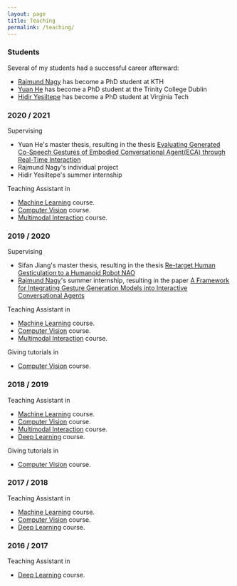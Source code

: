 ```yaml
---
layout: page
title: Teaching
permalink: /teaching/
---
```


### Students
Several of my students had a successful career afterward:
* [Rajmund Nagy](https://nagyrajmund.github.io/) has become a PhD student at KTH
* [Yuan He](https://www.yaeh.io/) has become a PhD student at the Trinity College Dublin
* [Hidir Yesiltepe](https://sites.google.com/view/hidir-yesiltepe) has become a PhD student at Virginia Tech

### 2020 / 2021
Supervising
* Yuan He's master thesis, resulting in the thesis [Evaluating Generated Co-Speech Gestures of Embodied Conversational Agent(ECA) through Real-Time Interaction](https://kth.diva-portal.org/smash/record.jsf?pid=diva2%3A1647640&dswid=4976)
* Rajmund Nagy's individual project
* Hidir Yesiltepe's summer internship

Teaching Assistant in 
* [Machine Learning](https://www.kth.se/student/kurser/kurs/DD2421?l=en) course.
* [Computer Vision](https://www.kth.se/student/kurser/kurs/DD2423?l=en) course.
* [Multimodal Interaction](https://www.kth.se/student/kurser/kurs/DT2140?l=en) course.

### 2019 / 2020
Supervising
* Sifan Jiang's master thesis, resulting in the thesis [Re-target Human Gesticulation to a Humanoid Robot NAO](https://www.diva-portal.org/smash/record.jsf?pid=diva2%3A1524432&dswid=455)
* [Rajmund Nagy](https://www.linkedin.com/in/nagyrajmund/?originalSubdomain=se)'s summer internship, resulting in the paper [A Framework for Integrating Gesture Generation Models into Interactive Conversational Agents](https://arxiv.org/abs/2102.12302)

Teaching Assistant in 
* [Machine Learning](https://www.kth.se/student/kurser/kurs/DD2421?l=en) course.
* [Computer Vision](https://www.kth.se/student/kurser/kurs/DD2423?l=en) course.
* [Multimodal Interaction](https://www.kth.se/student/kurser/kurs/DT2140?l=en) course.

Giving tutorials in
* [Computer Vision](https://www.kth.se/student/kurser/kurs/DD2423?l=en) course.


### 2018 / 2019
Teaching Assistant in 
* [Machine Learning](https://www.kth.se/student/kurser/kurs/DD2421?l=en) course.
* [Computer Vision](https://www.kth.se/student/kurser/kurs/DD2423?l=en) course.
* [Multimodal Interaction](https://www.kth.se/student/kurser/kurs/DT2140?l=en) course.
* [Deep Learning](https://www.kth.se/student/kurser/kurs/DD2424?l=en) course.

Giving tutorials in
* [Computer Vision](https://www.kth.se/student/kurser/kurs/DD2423?l=en) course.


### 2017 / 2018
Teaching Assistant in 
* [Machine Learning](https://www.kth.se/student/kurser/kurs/DD2421?l=en) course.
* [Computer Vision](https://www.kth.se/student/kurser/kurs/DD2423?l=en) course.
* [Deep Learning](https://www.kth.se/student/kurser/kurs/DD2424?l=en) course.

### 2016 / 2017
Teaching Assistant in 
* [Deep Learning](https://www.kth.se/student/kurser/kurs/DD2424?l=en) course.


